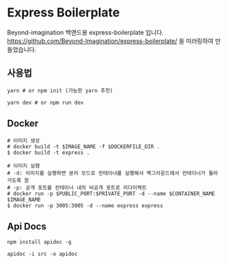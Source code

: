 
# Express Boilerplate

Beyond-imagination 백엔드용 express-boilerplate 입니다.
https://github.com/Beyond-Imagination/express-boilerplate/ 을 미러링하여 만들었습니다.

## 사용법
```
yarn # or npm init (가능한 yarn 추천)

yarn dev # or npm run dev
```


## Docker
```shell script
# 이미지 생성
# docker build -t $IMAGE_NAME -f $DOCKERFILE_DIR .
$ docker build -t express .

# 이미지 실행
# -d: 이미지를 실행하면 분리 모드로 컨테이너를 실행해서 백그라운드에서 컨테이너가 돌아가도록 함 
# -p: 공개 포트를 컨테이너 내의 비공개 포트로 리다이렉트
# docker run -p $PUBLIC_PORT:$PRIVATE_PORT -d --name $CONTAINER_NAME $IMAGE_NAME
$ docker run -p 3005:3005 -d --name express express
```


## Api Docs
```shell
npm install apidoc -g

apidoc -i src -o apidoc

```